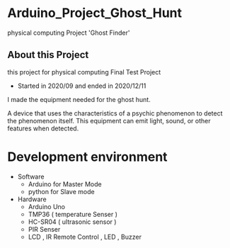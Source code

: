 # Arduino_Project_Ghost_Hunt
 physical computing Project 'Ghost Finder'

## About this Project
this project for physical computing Final Test Project 
- Started in 2020/09 and ended in 2020/12/11

I made the equipment needed for the ghost hunt.

A device that uses the characteristics of a psychic phenomenon to detect the phenomenon itself. This equipment can emit light, sound, or other features when detected.

# Development environment
- Software
    - Arduino for Master Mode
    - python for Slave mode
- Hardware
    - Arduino Uno
    - TMP36 ( temperature Senser )
    - HC-SR04 ( ultrasonic sensor )
    - PIR Senser
    - LCD , IR Remote Control , LED , Buzzer

